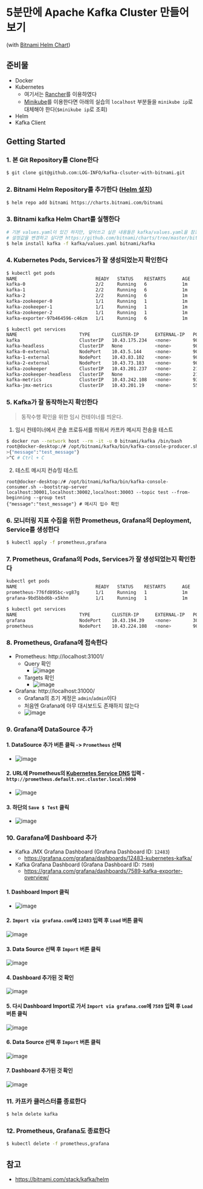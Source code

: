 # 5분만에 Apache Kafka Cluster 만들어보기 
(with [Bitnami Helm Chart](https://github.com/bitnami/charts))

## 준비물
- Docker
- Kubernetes 
  - 여기서는 [Rancher](https://rancher.com/)를 이용하였다
  - [Minikube](https://minikube.sigs.k8s.io/docs/start/)를 이용한다면 아래의 실습의 `localhost` 부분들을 `minikube ip`로 대체해야 한다(`$minikube ip`로 조회)
- Helm
- Kafka Client

## Getting Started
### 1. 본 Git Repository를 Clone한다
```bash
$ git clone git@github.com:LOG-INFO/kafka-clsuter-with-bitnami.git
```

### 2. Bitnami Helm Repository를 추가한다 ([Helm 설치](https://helm.sh/docs/intro/install/))
```bash
$ helm repo add bitnami https://charts.bitnami.com/bitnami
```

### 3. Bitnami kafka Helm Chart를 실행한다
```bash
# 기본 values.yaml이 있긴 하지만, 덮어쓰고 싶은 내용들은 kafka/values.yaml을 참조한다
# 설정값을 변경하고 싶다면 https://github.com/bitnami/charts/tree/master/bitnami/kafka/#installing-the-chart 를 참고한다
$ helm install kafka -f kafka/values.yaml bitnami/kafka
```

### 4. Kubernetes Pods, Services가 잘 생성되었는지 확인한다
```bash
$ kubectl get pods                                                                                                                                               INT  rancher-desktop kube
NAME                             READY   STATUS    RESTARTS      AGE
kafka-0                          2/2     Running   6             1m
kafka-1                          2/2     Running   6             1m
kafka-2                          2/2     Running   6             1m
kafka-zookeeper-0                1/1     Running   1             1m
kafka-zookeeper-1                1/1     Running   1             1m
kafka-zookeeper-2                1/1     Running   1             1m
kafka-exporter-97b464596-c46zm   1/1     Running   6             1m

$ kubectl get services                                                                                                                                                  ok  rancher-desktop kube
NAME                       TYPE        CLUSTER-IP      EXTERNAL-IP   PORT(S)                      AGE
kafka                      ClusterIP   10.43.175.234   <none>        9092/TCP                     1m
kafka-headless             ClusterIP   None            <none>        9092/TCP,9093/TCP            1m
kafka-0-external           NodePort    10.43.5.144     <none>        9094:30001/TCP               1m
kafka-1-external           NodePort    10.43.83.102    <none>        9094:30002/TCP               1m
kafka-2-external           NodePort    10.43.73.183    <none>        9094:30003/TCP               1m
kafka-zookeeper            ClusterIP   10.43.201.237   <none>        2181/TCP,2888/TCP,3888/TCP   1m
kafka-zookeeper-headless   ClusterIP   None            <none>        2181/TCP,2888/TCP,3888/TCP   1m
kafka-metrics              ClusterIP   10.43.242.108   <none>        9308/TCP                     1m
kafka-jmx-metrics          ClusterIP   10.43.201.19    <none>        5556/TCP                     1m
```

### 5. Kafka가 잘 동작하는지 확인한다

> 동작수행 확인을 위한 임시 컨테이너를 띄운다.

1. 임시 컨테이너에서 콘솔 프로듀서를 띄워서 카프카 메시지 전송을 테스트

```sh
$ docker run --network host --rm -it -u 0 bitnami/kafka /bin/bash
root@docker-desktop:/# /opt/bitnami/kafka/bin/kafka-console-producer.sh --bootstrap-server localhost:30001,localhost:30002,localhost:30003 --topic test
>{"message":"test_message"}
>^C # Ctrl + C
```

2. 테스트 메시지 컨슈밍 테스트

```
root@docker-desktop:/# /opt/bitnami/kafka/bin/kafka-console-consumer.sh --bootstrap-server localhost:30001,localhost:30002,localhost:30003 --topic test --from-beginning --group test
{"message":"test_message"} # 메시지 입수 확인
```

### 6. 모니터링 지표 수집을 위한 Prometheus, Grafana의 Deployment, Service를 생성한다
```bash
$ kubectl apply -f prometheus,grafana
```

### 7. Prometheus, Grafana의 Pods, Services가 잘 생성되었는지 확인한다
```bash
kubectl get pods                                                                                                                                               INT  rancher-desktop kube
NAME                             READY   STATUS    RESTARTS      AGE
prometheus-776fd895bc-vg87g      1/1     Running   1             1m
grafana-9bd5bbd6b-x5khn          1/1     Running   1             1m

$ kubectl get services                                                                                                                                                 
NAME                       TYPE        CLUSTER-IP      EXTERNAL-IP   PORT(S)                      AGE
grafana                    NodePort    10.43.194.39    <none>        3000:31000/TCP               1m
prometheus                 NodePort    10.43.224.108   <none>        9090:31001/TCP               1m
```

### 8. Prometheus, Grafana에 접속한다
- Prometheus: http://localhost:31001/
  - Query 확인
    - ![image](img/figure1.png)
  - Targets 확인
    - ![image](img/figure2.png)
- Grafana: http://localhost:31000/
  - Grafana의 초기 계정은 `admin`/`admin`이다
  - 처음엔 Grafana에 아무 대시보드도 존재하지 않는다
  - ![image](img/figure3.png)

### 9. Grafana에 DataSource 추가
#### 1. DataSource 추가 버튼 클릭 -> `Prometheus` 선택
- ![image](img/figure4.png)
#### 2. URL에 Prometheus의 [Kubernetes Service DNS]([url](https://kubernetes.io/docs/concepts/services-networking/dns-pod-service/)) 입력 - `http://prometheus.default.svc.cluster.local:9090`
- ![image](img/figure5.png)
#### 3. 하단의 `Save $ Test` 클릭
- ![image](img/figure6.png)

### 10. Garafana에 Dashboard 추가
- Kafka JMX Grafana Dashboard (Grafana Dashboard ID: `12483`)
  - https://grafana.com/grafana/dashboards/12483-kubernetes-kafka/
- Kafka Grafana Dashboard (Grafana Dashboard ID: `7589`)
  - https://grafana.com/grafana/dashboards/7589-kafka-exporter-overview/

#### 1. Dashboard Import 클릭
- ![image](img/figure7.png)

#### 2. `Import via grafana.com`에 `12483` 입력 후 `Load` 버튼 클릭
![image](img/figure8.png)

#### 3. Data Source 선택 후 `Import` 버튼 클릭
![image](img/figure9.png)

#### 4. Dashboard 추가된 것 확인
![image](img/figure10.png)

#### 5. 다시 Dashboard Import로 가서 `Import via grafana.com`에 `7589` 입력 후 `Load` 버튼 클릭
![image](img/figure11.png)

#### 6. Data Source 선택 후 `Import` 버튼 클릭
![image](img/figure12.png)

#### 7. Dashboard 추가된 것 확인
![image](img/figure13.png)

### 11. 카프카 클러스터를 종료한다
```bash
$ helm delete kafka
```

### 12. Prometheus, Grafana도 종료한다
```bash
$ kubectl delete -f prometheus,grafana
```

## 참고
- https://bitnami.com/stack/kafka/helm
